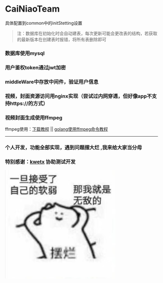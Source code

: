 # CaiNiaoTeam
 具体配置到common中的initStetting设置   
> 注：数据库在初始化时会自动建表，每次更新可能会更改表的结构，若获取的最新版本在创建表时报错，将所有表删除即可
### 数据库使用mysql
### 用户鉴权token通过jwt加密
### middleWare中存放中间件，验证用户信息
### 视频，封面资源访问用nginx实现（尝试过内网穿透，但好像app不支持https://的方式）
### 视频封面生成使用ffmpeg
ffmpeg使用：[下载教程](https://www.jianshu.com/p/f1d130ce2864)  ||
[golang使用ffmpeg命令教程](https://www.jianshu.com/p/f1d130ce2864)

---
### 个人开发，功能全部实现，遇到问题摆大烂  ,我来给大家当分母 
### 特别感谢：[kwetx](https://github.com/kwetx)  协助测试开发    
![](https://github.com/SXSQ1710/CaiNiaoTeam/blob/master/public/img/1.jpg)
